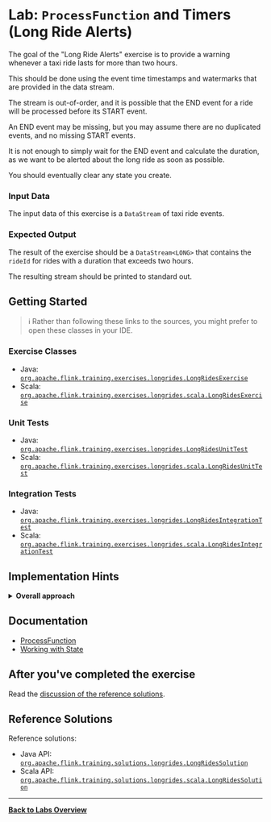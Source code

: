 <!--
Licensed to the Apache Software Foundation (ASF) under one
or more contributor license agreements.  See the NOTICE file
distributed with this work for additional information
regarding copyright ownership.  The ASF licenses this file
to you under the Apache License, Version 2.0 (the
"License"); you may not use this file except in compliance
with the License.  You may obtain a copy of the License at

  http://www.apache.org/licenses/LICENSE-2.0

Unless required by applicable law or agreed to in writing,
software distributed under the License is distributed on an
"AS IS" BASIS, WITHOUT WARRANTIES OR CONDITIONS OF ANY
KIND, either express or implied.  See the License for the
specific language governing permissions and limitations
under the License.
-->

# Lab: `ProcessFunction` and Timers (Long Ride Alerts)

The goal of the "Long Ride Alerts" exercise is to provide a warning whenever a taxi ride
lasts for more than two hours.

This should be done using the event time timestamps and watermarks that are provided in the data stream.

The stream is out-of-order, and it is possible that the END event for a ride will be processed before
its START event.

An END event may be missing, but you may assume there are no duplicated events, and no missing START events.

It is not enough to simply wait for the END event and calculate the duration, as we want to be alerted
about the long ride as soon as possible.

You should eventually clear any state you create.

### Input Data

The input data of this exercise is a `DataStream` of taxi ride events.

### Expected Output

The result of the exercise should be a `DataStream<LONG>` that contains the `rideId` for rides
with a duration that exceeds two hours.

The resulting stream should be printed to standard out.

## Getting Started

> :information_source: Rather than following these links to the sources, you might prefer to open these classes in your IDE.

### Exercise Classes

- Java:  [`org.apache.flink.training.exercises.longrides.LongRidesExercise`](src/main/java/org/apache/flink/training/exercises/longrides/LongRidesExercise.java)
- Scala: [`org.apache.flink.training.exercises.longrides.scala.LongRidesExercise`](src/main/scala/org/apache/flink/training/exercises/longrides/scala/LongRidesExercise.scala)

### Unit Tests

- Java:  [`org.apache.flink.training.exercises.longrides.LongRidesUnitTest`](src/test/java/org/apache/flink/training/exercises/longrides/LongRidesUnitTest.java)
- Scala: [`org.apache.flink.training.exercises.longrides.scala.LongRidesUnitTest`](src/test/scala/org/apache/flink/training/exercises/longrides/scala/LongRidesUnitTest.scala)

### Integration Tests

- Java:  [`org.apache.flink.training.exercises.longrides.LongRidesIntegrationTest`](src/test/java/org/apache/flink/training/exercises/longrides/LongRidesIntegrationTest.java)
- Scala: [`org.apache.flink.training.exercises.longrides.scala.LongRidesIntegrationTest`](src/test/scala/org/apache/flink/training/exercises/longrides/scala/LongRidesIntegrationTest.scala)

## Implementation Hints

<details>
<summary><strong>Overall approach</strong></summary>

This exercise revolves around using a `KeyedProcessFunction` to manage some state and event time timers,
and doing so in a way that works even when the END event for a given `rideId` arrives before the START.
The challenge is figuring out what state and timers to use, and when to set and clear the state (and timers).
</details>

## Documentation

- [ProcessFunction](https://ci.apache.org/projects/flink/flink-docs-stable/dev/stream/operators/process_function.html)
- [Working with State](https://ci.apache.org/projects/flink/flink-docs-stable/dev/stream/state/index.html)

## After you've completed the exercise

Read the [discussion of the reference solutions](DISCUSSION.md).

## Reference Solutions

Reference solutions:

- Java API:  [`org.apache.flink.training.solutions.longrides.LongRidesSolution`](src/solution/java/org/apache/flink/training/solutions/longrides/LongRidesSolution.java)
- Scala API: [`org.apache.flink.training.solutions.longrides.scala.LongRidesSolution`](src/solution/scala/org/apache/flink/training/solutions/longrides/scala/LongRidesSolution.scala)

-----

[**Back to Labs Overview**](../README.md#lab-exercises)
